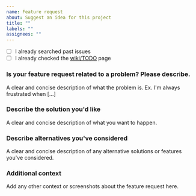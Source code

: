 ```yaml
---
name: Feature request
about: Suggest an idea for this project
title: ""
labels: ""
assignees: ""
---
```


- [ ] I already searched past issues
- [ ] I already checked the [wiki/TODO](https://github.com/haraka/Haraka/wiki/TODO) page

### Is your feature request related to a problem? Please describe.

A clear and concise description of what the problem is. Ex. I'm always frustrated when [...]

### Describe the solution you'd like

A clear and concise description of what you want to happen.

### Describe alternatives you've considered

A clear and concise description of any alternative solutions or features you've considered.

### Additional context

Add any other context or screenshots about the feature request here.
